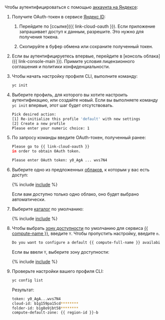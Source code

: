 
  Чтобы аутентифицироваться с помощью [аккаунта на Яндексе](../../iam/concepts/index.md#passport):

  1. Получите OAuth-токен в сервисе [Яндекс ID](https://yandex.ru/dev/id/doc/ru/concepts/ya-oauth-intro): 

     1. Перейдите по [ссылке]({{ link-cloud-oauth }}). Если приложение запрашивает доступ к данным, разрешите. Это нужно для получения токена.

     1. Скопируйте в буфер обмена или сохраните полученный токен.

  1. Если вы аутентифицируетесь впервые, перейдите в [консоль облака]({{ link-console-main }}). Примите условия лицензионного соглашения и политики конфиденциальности.

  1. Чтобы начать настройку профиля CLI, выполните команду:
  
      ```bash
      yc init
      ```


  1. Выберите профиль, для которого вы хотите настроить аутентификацию, или создайте новый. Если вы выполняете команду `yc init` впервые, этот шаг будет отсутствовать.

     ```bash
     Pick desired action:
     [1] Re-initialize this profile 'default' with new settings
     [2] Create a new profile
     Please enter your numeric choice: 1
     ```

  1. По запросу команды введите OAuth-токен, полученный ранее:
     
     ```bash
     Please go to {{ link-cloud-oauth }}
     in order to obtain OAuth token.

     Please enter OAuth token: y0_AgA ... wvs7N4
     ```

  1. Выберите одно из предложенных [облаков](../../resource-manager/concepts/resources-hierarchy.md#cloud), к которым у вас есть доступ:
     
     {% include [include](choose-cloud.md) %}

     Если вам доступно только одно облако, оно будет выбрано автоматически.

  1. Выберите [каталог](../../resource-manager/concepts/resources-hierarchy.md#folder) по умолчанию:

     {% include [include](choose-folder.md) %}

  
  1. Чтобы выбрать [зону доступности](../../overview/concepts/geo-scope.md) по умолчанию для сервиса [{{ compute-name }}](../../compute/), введите `Y`. Чтобы пропустить настройку, введите `n`.
  
     ```bash
     Do you want to configure a default {{ compute-full-name }} availability zone? [Y/n] Y
     ```  

     Если вы ввели `Y`, выберите зону доступности:

     {% include [include](choose-zone.md) %}


  1. Проверьте настройки вашего профиля CLI:
     
     ```bash
     yc config list
     ```

     Результат:

     ```bash
     token: y0_AgA...wvs7N4
     cloud-id: b1g159pa15cd********
     folder-id: b1g8o9jbt58********
     compute-default-zone: {{ region-id }}-b
     ```


